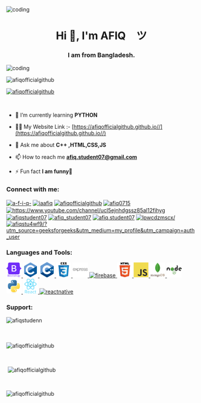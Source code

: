 
<img align="centre" alt="coding" width="1000" src="https://github.com/afiqofficialgithub/afiqofficialgithub/blob/main/ia%20afiq.png">
<h1 align="center">Hi 👋, I'm  AFIQ　ツ</h1>
<h3 align="center">I am from Bangladesh.</h3>

<img align="centre" alt="coding" width="1000" src="https://user-images.githubusercontent.com/55389276/140866485-8fb1c876-9a8f-4d6a-98dc-08c4981eaf70.gif">

<p align="left"> <img src="https://komarev.com/ghpvc/?username=afiqofficialgithub&label=Profile%20views&color=0e75b6&style=flat" alt="afiqofficialgithub" /> </p>

<p align="left"> <a href="https://github.com/ryo-ma/github-profile-trophy"><img src="https://github-profile-trophy.vercel.app/?username=afiqofficialgithub" alt="afiqofficialgithub" /></a> </p>

<p align="left"> <a href="https://twitter.com/" target="blank"><img src="https://img.shields.io/twitter/follow/?logo=twitter&style=for-the-badge" alt="" /></a> </p>

- 🌱 I’m currently learning **PYTHON**

- 👨‍💻 My Website Link :- [https://afiqofficialgithub.github.io//](https://afiqofficialgithub.github.io//)

- 💬 Ask me about **C++ ,HTML,CSS,JS**

- 📫 How to reach me **afiq.student07@gmail.com**

- ⚡ Fun fact **I am funny🥰**

<h3 align="left">Connect with me:</h3>
<p align="left">
<a href="https://codepen.io/a-f-i-q-" target="blank"><img align="center" src="https://raw.githubusercontent.com/rahuldkjain/github-profile-readme-generator/master/src/images/icons/Social/codepen.svg" alt="a-f-i-q-" height="30" width="40" /></a>
<a href="https://linkedin.com/in/iaafiq" target="blank"><img align="center" src="https://raw.githubusercontent.com/rahuldkjain/github-profile-readme-generator/master/src/images/icons/Social/linked-in-alt.svg" alt="iaafiq" height="30" width="40" /></a>
<a href="https://codesandbox.com/afiqofficialgithub" target="blank"><img align="center" src="https://raw.githubusercontent.com/rahuldkjain/github-profile-readme-generator/master/src/images/icons/Social/codesandbox.svg" alt="afiqofficialgithub" height="30" width="40" /></a>
<a href="https://fb.com/afiq0715" target="blank"><img align="center" src="https://raw.githubusercontent.com/rahuldkjain/github-profile-readme-generator/master/src/images/icons/Social/facebook.svg" alt="afiq0715" height="30" width="40" /></a>
<a href="https://www.youtube.com/c/https://www.youtube.com/channel/ucl5ejnhdgssz85al12fihyg" target="blank"><img align="center" src="https://raw.githubusercontent.com/rahuldkjain/github-profile-readme-generator/master/src/images/icons/Social/youtube.svg" alt="https://www.youtube.com/channel/ucl5ejnhdgssz85al12fihyg" height="30" width="40" /></a>
<a href="https://www.codechef.com/users/afiqstudent07" target="blank"><img align="center" src="https://cdn.jsdelivr.net/npm/simple-icons@3.1.0/icons/codechef.svg" alt="afiqstudent07" height="30" width="40" /></a>
<a href="https://www.hackerrank.com/afiq_student07" target="blank"><img align="center" src="https://raw.githubusercontent.com/rahuldkjain/github-profile-readme-generator/master/src/images/icons/Social/hackerrank.svg" alt="afiq_student07" height="30" width="40" /></a>
<a href="https://codeforces.com/profile/afiq.student07" target="blank"><img align="center" src="https://raw.githubusercontent.com/rahuldkjain/github-profile-readme-generator/master/src/images/icons/Social/codeforces.svg" alt="afiq.student07" height="30" width="40" /></a>
<a href="https://www.leetcode.com/lpwcdzmscx/" target="blank"><img align="center" src="https://raw.githubusercontent.com/rahuldkjain/github-profile-readme-generator/master/src/images/icons/Social/leet-code.svg" alt="lpwcdzmscx/" height="30" width="40" /></a>
<a href="https://auth.geeksforgeeks.org/user/afiqstu4wf9/?utm_source=geeksforgeeks&utm_medium=my_profile&utm_campaign=auth_user" target="blank"><img align="center" src="https://raw.githubusercontent.com/rahuldkjain/github-profile-readme-generator/master/src/images/icons/Social/geeks-for-geeks.svg" alt="afiqstu4wf9/?utm_source=geeksforgeeks&utm_medium=my_profile&utm_campaign=auth_user" height="30" width="40" /></a>
</p>

<h3 align="left">Languages and Tools:</h3>
<p align="left"> <a href="https://getbootstrap.com" target="_blank" rel="noreferrer"> <img src="https://raw.githubusercontent.com/devicons/devicon/master/icons/bootstrap/bootstrap-plain-wordmark.svg" alt="bootstrap" width="40" height="40"/> </a> <a href="https://www.cprogramming.com/" target="_blank" rel="noreferrer"> <img src="https://raw.githubusercontent.com/devicons/devicon/master/icons/c/c-original.svg" alt="c" width="40" height="40"/> </a> <a href="https://www.w3schools.com/cpp/" target="_blank" rel="noreferrer"> <img src="https://raw.githubusercontent.com/devicons/devicon/master/icons/cplusplus/cplusplus-original.svg" alt="cplusplus" width="40" height="40"/> </a> <a href="https://www.w3schools.com/css/" target="_blank" rel="noreferrer"> <img src="https://raw.githubusercontent.com/devicons/devicon/master/icons/css3/css3-original-wordmark.svg" alt="css3" width="40" height="40"/> </a> <a href="https://expressjs.com" target="_blank" rel="noreferrer"> <img src="https://raw.githubusercontent.com/devicons/devicon/master/icons/express/express-original-wordmark.svg" alt="express" width="40" height="40"/> </a> <a href="https://firebase.google.com/" target="_blank" rel="noreferrer"> <img src="https://www.vectorlogo.zone/logos/firebase/firebase-icon.svg" alt="firebase" width="40" height="40"/> </a> <a href="https://www.w3.org/html/" target="_blank" rel="noreferrer"> <img src="https://raw.githubusercontent.com/devicons/devicon/master/icons/html5/html5-original-wordmark.svg" alt="html5" width="40" height="40"/> </a> <a href="https://developer.mozilla.org/en-US/docs/Web/JavaScript" target="_blank" rel="noreferrer"> <img src="https://raw.githubusercontent.com/devicons/devicon/master/icons/javascript/javascript-original.svg" alt="javascript" width="40" height="40"/> </a> <a href="https://www.mongodb.com/" target="_blank" rel="noreferrer"> <img src="https://raw.githubusercontent.com/devicons/devicon/master/icons/mongodb/mongodb-original-wordmark.svg" alt="mongodb" width="40" height="40"/> </a> <a href="https://nodejs.org" target="_blank" rel="noreferrer"> <img src="https://raw.githubusercontent.com/devicons/devicon/master/icons/nodejs/nodejs-original-wordmark.svg" alt="nodejs" width="40" height="40"/> </a> <a href="https://www.python.org" target="_blank" rel="noreferrer"> <img src="https://raw.githubusercontent.com/devicons/devicon/master/icons/python/python-original.svg" alt="python" width="40" height="40"/> </a> <a href="https://reactjs.org/" target="_blank" rel="noreferrer"> <img src="https://raw.githubusercontent.com/devicons/devicon/master/icons/react/react-original-wordmark.svg" alt="react" width="40" height="40"/> </a> <a href="https://reactnative.dev/" target="_blank" rel="noreferrer"> <img src="https://reactnative.dev/img/header_logo.svg" alt="reactnative" width="40" height="40"/> </a> </p>

<h3 align="left">Support:</h3>
<p><a href="https://www.buymeacoffee.com/afiqstudenn"> <img align="left" src="https://cdn.buymeacoffee.com/buttons/v2/default-yellow.png" height="50" width="210" alt="afiqstudenn" /></a></p><br><br>
 <br>
<p><img align="center" src="https://github-readme-stats.vercel.app/api/top-langs?username=afiqofficialgithub&show_icons=true&locale=en&layout=compact" alt="afiqofficialgithub" />  </p>
<br>
<p>&nbsp;<img align="center" src="https://github-readme-stats.vercel.app/api?username=afiqofficialgithub&show_icons=true&locale=en" alt="afiqofficialgithub" /></p>
<br>
<p><img align="center" src="https://github-readme-streak-stats.herokuapp.com/?user=afiqofficialgithub&" alt="afiqofficialgithub" /></p>
